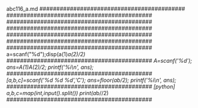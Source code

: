 abc116_a.md
###########################################
###########################################
###########################################
###########################################
###########################################
###########################################
###########################################
a=scanf("%d");disp(a(1)*a(2)/2)
###########################################
A=scanf('%d');
ans=A(1)*A(2)/2;
printf('%i\n', ans);
###########################################
[a,b,c]=scanf('%d %d %d','C');
ans=floor(a*b/2);
printf('%i\n', ans);
###########################################
[python]
a,b,c=map(int,input().split())
print(a*b//2)
###########################################

